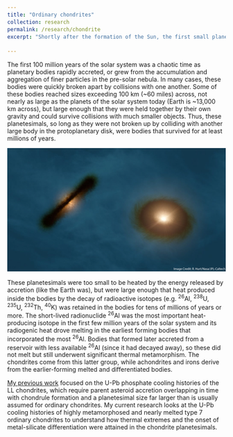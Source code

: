 ```yaml
---
title: "Ordinary chondrites"
collection: research
permalink: /research/chondrite
excerpt: "Shortly after the formation of the Sun, the first small planetary bodies, called planetesimals, formed within the collapsing primordial dust cloud and became the building blocks of the planets and asteroids in our solar system today. In my research I use the U-Pb system in phosphate minerals of ordinary chondrites to understand the thermal histories, physical properties, and timescales of formation of their primitive parent asteroids.<br/><img src='/images/meteoritics/accretion.jpg'>"

---
```

The first 100 million years of the solar system was a chaotic time as planetary bodies rapidly accreted, or grew from the accumulation and aggregation of finer particles in the pre-solar nebula. In many cases, these bodies were quickly broken apart by collisions with one another. Some of these bodies reached sizes exceeding 100 km (~60 miles) across, not nearly as large as the planets of the solar system today (Earth is ~13,000 km across), but large enough that they were held together by their own gravity and could survive collisions with much smaller objects. Thus, these planetesimals, so long as they were not broken up by colliding with another large body in the protoplanetary disk, were bodies that survived for at least millions of years. 

<img src='/images/meteoritics/disk.jpg'>

These planetesimals were too small to be heated by the energy released by accretion (like the Earth was), but were large enough that heat produced inside the bodies by the decay of radioactive isotopes (e.g. <sup>26</sup>Al, <sup>238</sup>U, <sup>235</sup>U, <sup>232</sup>Th, <sup>40</sup>K) was retained in the bodies for tens of millions of years or more. The short-lived radionuclide <sup>26</sup>Al was the most important heat-producing isotope in the first few million years of the solar system and its radiogenic heat drove melting in the earliest forming bodies that incorporated the most <sup>26</sup>Al. Bodies that formed later accreted from a reservoir with less available <sup>26</sup>Al (since it had decayed away), so these did not melt but still underwent significant thermal metamorphism. The chondrites come from this latter group, while achondrites and irons derive from the earlier-forming melted and differentiated bodies. 

[My previous work](https://grahamedwards.github.io/publication/2020-LLchondrite) focused on the U-Pb phosphate cooling histories of the LL chondrites, which require parent asteroid accretion overlapping in time with chondrule formation and a planetesimal size far larger than is usually assumed for ordinary chondrites. My current research looks at the U-Pb cooling histories of highly metamorphosed and nearly melted type 7 ordinary chondrites to understand how thermal extremes and the onset of metal-silicate differentiation were attained in the chondrite planetesimals. 
